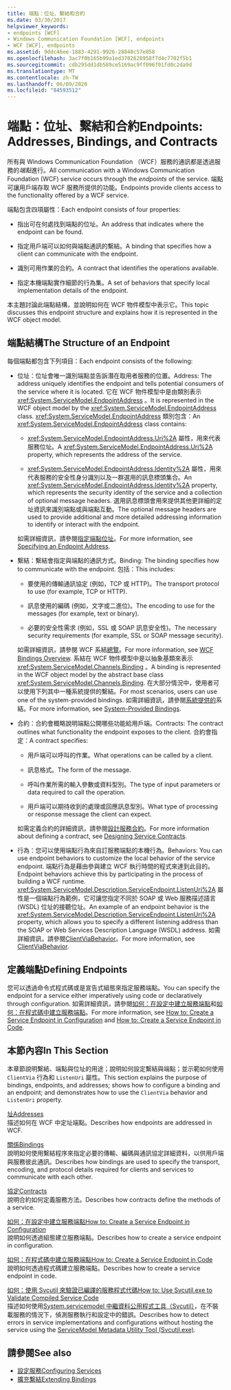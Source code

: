 ```yaml
---
title: 端點：位址、繫結和合約
ms.date: 03/30/2017
helpviewer_keywords:
- endpoints [WCF]
- Windows Communication Foundation [WCF], endpoints
- WCF [WCF], endpoints
ms.assetid: 9ddc46ee-1883-4291-9926-28848c57e858
ms.openlocfilehash: 3ac7f0b165b99a1ed3702628958f7d4c7702f5b1
ms.sourcegitcommit: cdb295dd1db589ce5169ac9ff096f01fd0c2da9d
ms.translationtype: MT
ms.contentlocale: zh-TW
ms.lasthandoff: 06/09/2020
ms.locfileid: "84593512"
---
```

# <a name="endpoints-addresses-bindings-and-contracts"></a><span data-ttu-id="effb6-102">端點：位址、繫結和合約</span><span class="sxs-lookup"><span data-stu-id="effb6-102">Endpoints: Addresses, Bindings, and Contracts</span></span>

<span data-ttu-id="effb6-103">所有與 Windows Communication Foundation （WCF）服務的通訊都是透過服務的*端點*進行。</span><span class="sxs-lookup"><span data-stu-id="effb6-103">All communication with a Windows Communication Foundation (WCF) service occurs through the *endpoints* of the service.</span></span> <span data-ttu-id="effb6-104">端點可讓用戶端存取 WCF 服務所提供的功能。</span><span class="sxs-lookup"><span data-stu-id="effb6-104">Endpoints provide clients access to the functionality offered by a WCF service.</span></span>

<span data-ttu-id="effb6-105">端點包含四項屬性：</span><span class="sxs-lookup"><span data-stu-id="effb6-105">Each endpoint consists of four properties:</span></span>

- <span data-ttu-id="effb6-106">指出可在何處找到端點的位址。</span><span class="sxs-lookup"><span data-stu-id="effb6-106">An address that indicates where the endpoint can be found.</span></span>

- <span data-ttu-id="effb6-107">指定用戶端可以如何與端點通訊的繫結。</span><span class="sxs-lookup"><span data-stu-id="effb6-107">A binding that specifies how a client can communicate with the endpoint.</span></span>

- <span data-ttu-id="effb6-108">識別可用作業的合約。</span><span class="sxs-lookup"><span data-stu-id="effb6-108">A contract that identifies the operations available.</span></span>

- <span data-ttu-id="effb6-109">指定本機端點實作細節的行為集。</span><span class="sxs-lookup"><span data-stu-id="effb6-109">A set of behaviors that specify local implementation details of the endpoint.</span></span>

<span data-ttu-id="effb6-110">本主題討論此端點結構，並說明如何在 WCF 物件模型中表示它。</span><span class="sxs-lookup"><span data-stu-id="effb6-110">This topic discusses this endpoint structure and explains how it is represented in the WCF object model.</span></span>

## <a name="the-structure-of-an-endpoint"></a><span data-ttu-id="effb6-111">端點結構</span><span class="sxs-lookup"><span data-stu-id="effb6-111">The Structure of an Endpoint</span></span>

<span data-ttu-id="effb6-112">每個端點都包含下列項目：</span><span class="sxs-lookup"><span data-stu-id="effb6-112">Each endpoint consists of the following:</span></span>

- <span data-ttu-id="effb6-113">位址：位址會唯一識別端點並告訴潛在取用者服務的位置。</span><span class="sxs-lookup"><span data-stu-id="effb6-113">Address: The address uniquely identifies the endpoint and tells potential consumers of the service where it is located.</span></span> <span data-ttu-id="effb6-114">它在 WCF 物件模型中是由類別表示 <xref:System.ServiceModel.EndpointAddress> 。</span><span class="sxs-lookup"><span data-stu-id="effb6-114">It is represented in the WCF object model by the <xref:System.ServiceModel.EndpointAddress> class.</span></span> <span data-ttu-id="effb6-115"><xref:System.ServiceModel.EndpointAddress> 類別包含：</span><span class="sxs-lookup"><span data-stu-id="effb6-115">An <xref:System.ServiceModel.EndpointAddress> class contains:</span></span>

  - <span data-ttu-id="effb6-116"><xref:System.ServiceModel.EndpointAddress.Uri%2A> 屬性，用來代表服務位址。</span><span class="sxs-lookup"><span data-stu-id="effb6-116">A <xref:System.ServiceModel.EndpointAddress.Uri%2A> property, which represents the address of the service.</span></span>

  - <span data-ttu-id="effb6-117"><xref:System.ServiceModel.EndpointAddress.Identity%2A> 屬性，用來代表服務的安全性身分識別以及一群選用的訊息標頭集合。</span><span class="sxs-lookup"><span data-stu-id="effb6-117">An <xref:System.ServiceModel.EndpointAddress.Identity%2A> property, which represents the security identity of the service and a collection of optional message headers.</span></span> <span data-ttu-id="effb6-118">選用訊息標頭會用來提供其他更詳細的定址資訊來識別端點或與端點互動。</span><span class="sxs-lookup"><span data-stu-id="effb6-118">The optional message headers are used to provide additional and more detailed addressing information to identify or interact with the endpoint.</span></span>

  <span data-ttu-id="effb6-119">如需詳細資訊，請參閱[指定端點位址](../specifying-an-endpoint-address.md)。</span><span class="sxs-lookup"><span data-stu-id="effb6-119">For more information, see [Specifying an Endpoint Address](../specifying-an-endpoint-address.md).</span></span>

- <span data-ttu-id="effb6-120">繫結：繫結會指定與端點的通訊方式。</span><span class="sxs-lookup"><span data-stu-id="effb6-120">Binding: The binding specifies how to communicate with the endpoint.</span></span> <span data-ttu-id="effb6-121">包括：</span><span class="sxs-lookup"><span data-stu-id="effb6-121">This includes:</span></span>

  - <span data-ttu-id="effb6-122">要使用的傳輸通訊協定 (例如，TCP 或 HTTP)。</span><span class="sxs-lookup"><span data-stu-id="effb6-122">The transport protocol to use (for example, TCP or HTTP).</span></span>

  - <span data-ttu-id="effb6-123">訊息使用的編碼 (例如，文字或二進位)。</span><span class="sxs-lookup"><span data-stu-id="effb6-123">The encoding to use for the messages (for example, text or binary).</span></span>

  - <span data-ttu-id="effb6-124">必要的安全性需求 (例如，SSL 或 SOAP 訊息安全性)。</span><span class="sxs-lookup"><span data-stu-id="effb6-124">The necessary security requirements (for example, SSL or SOAP message security).</span></span>

  <span data-ttu-id="effb6-125">如需詳細資訊，請參閱 WCF 系結[總覽](../bindings-overview.md)。</span><span class="sxs-lookup"><span data-stu-id="effb6-125">For more information, see [WCF Bindings Overview](../bindings-overview.md).</span></span> <span data-ttu-id="effb6-126">系結在 WCF 物件模型中是以抽象基類來表示 <xref:System.ServiceModel.Channels.Binding> 。</span><span class="sxs-lookup"><span data-stu-id="effb6-126">A binding is represented in the WCF object model by the abstract base class <xref:System.ServiceModel.Channels.Binding>.</span></span> <span data-ttu-id="effb6-127">在大部分情況中，使用者可以使用下列其中一種系統提供的繫結。</span><span class="sxs-lookup"><span data-stu-id="effb6-127">For most scenarios, users can use one of the system-provided bindings.</span></span> <span data-ttu-id="effb6-128">如需詳細資訊，請參閱[系統提供的](../system-provided-bindings.md)系結。</span><span class="sxs-lookup"><span data-stu-id="effb6-128">For more information, see [System-Provided Bindings](../system-provided-bindings.md).</span></span>

- <span data-ttu-id="effb6-129">合約：合約會概略說明端點公開哪些功能給用戶端。</span><span class="sxs-lookup"><span data-stu-id="effb6-129">Contracts: The contract outlines what functionality the endpoint exposes to the client.</span></span> <span data-ttu-id="effb6-130">合約會指定：</span><span class="sxs-lookup"><span data-stu-id="effb6-130">A contract specifies:</span></span>

  - <span data-ttu-id="effb6-131">用戶端可以呼叫的作業。</span><span class="sxs-lookup"><span data-stu-id="effb6-131">What operations can be called by a client.</span></span>

  - <span data-ttu-id="effb6-132">訊息格式。</span><span class="sxs-lookup"><span data-stu-id="effb6-132">The form of the message.</span></span>

  - <span data-ttu-id="effb6-133">呼叫作業所需的輸入參數或資料型別。</span><span class="sxs-lookup"><span data-stu-id="effb6-133">The type of input parameters or data required to call the operation.</span></span>

  - <span data-ttu-id="effb6-134">用戶端可以期待收到的處理或回應訊息型別。</span><span class="sxs-lookup"><span data-stu-id="effb6-134">What type of processing or response message the client can expect.</span></span>

  <span data-ttu-id="effb6-135">如需定義合約的詳細資訊，請參閱[設計服務合約](../designing-service-contracts.md)。</span><span class="sxs-lookup"><span data-stu-id="effb6-135">For more information about defining a contract, see [Designing Service Contracts](../designing-service-contracts.md).</span></span>

- <span data-ttu-id="effb6-136">行為：您可以使用端點行為來自訂服務端點的本機行為。</span><span class="sxs-lookup"><span data-stu-id="effb6-136">Behaviors: You can use endpoint behaviors to customize the local behavior of the service endpoint.</span></span> <span data-ttu-id="effb6-137">端點行為是藉由參與建立 WCF 執行時間的程式來達到此目的。</span><span class="sxs-lookup"><span data-stu-id="effb6-137">Endpoint behaviors achieve this by participating in the process of building a WCF runtime.</span></span> <span data-ttu-id="effb6-138"><xref:System.ServiceModel.Description.ServiceEndpoint.ListenUri%2A> 屬性是一個端點行為範例，它可讓您指定不同於 SOAP 或 Web 服務描述語言 (WSDL) 位址的接聽位址。</span><span class="sxs-lookup"><span data-stu-id="effb6-138">An example of an endpoint behavior is the <xref:System.ServiceModel.Description.ServiceEndpoint.ListenUri%2A> property, which allows you to specify a different listening address than the SOAP or Web Services Description Language (WSDL) address.</span></span> <span data-ttu-id="effb6-139">如需詳細資訊，請參閱[ClientViaBehavior](../diagnostics/wmi/clientviabehavior.md)。</span><span class="sxs-lookup"><span data-stu-id="effb6-139">For more information, see [ClientViaBehavior](../diagnostics/wmi/clientviabehavior.md).</span></span>

## <a name="defining-endpoints"></a><span data-ttu-id="effb6-140">定義端點</span><span class="sxs-lookup"><span data-stu-id="effb6-140">Defining Endpoints</span></span>

<span data-ttu-id="effb6-141">您可以透過命令式程式碼或是宣告式組態來指定服務端點。</span><span class="sxs-lookup"><span data-stu-id="effb6-141">You can specify the endpoint for a service either imperatively using code or declaratively through configuration.</span></span> <span data-ttu-id="effb6-142">如需詳細資訊，請參閱[如何：在設定中建立服務端點](how-to-create-a-service-endpoint-in-configuration.md)和[如何：在程式碼中建立服務端點](how-to-create-a-service-endpoint-in-code.md)。</span><span class="sxs-lookup"><span data-stu-id="effb6-142">For more information, see [How to: Create a Service Endpoint in Configuration](how-to-create-a-service-endpoint-in-configuration.md) and [How to: Create a Service Endpoint in Code](how-to-create-a-service-endpoint-in-code.md).</span></span>

## <a name="in-this-section"></a><span data-ttu-id="effb6-143">本節內容</span><span class="sxs-lookup"><span data-stu-id="effb6-143">In This Section</span></span>

<span data-ttu-id="effb6-144">本章節說明繫結、端點與位址的用途；說明如何設定繫結與端點；並示範如何使用 `ClientVia` 行為和 `ListenUri` 屬性。</span><span class="sxs-lookup"><span data-stu-id="effb6-144">This section explains the purpose of bindings, endpoints, and addresses; shows how to configure a binding and an endpoint; and demonstrates how to use the `ClientVia` behavior and `ListenUri` property.</span></span>

<span data-ttu-id="effb6-145">[址](endpoint-addresses.md)</span><span class="sxs-lookup"><span data-stu-id="effb6-145">[Addresses](endpoint-addresses.md)</span></span>\
<span data-ttu-id="effb6-146">描述如何在 WCF 中定址端點。</span><span class="sxs-lookup"><span data-stu-id="effb6-146">Describes how endpoints are addressed in WCF.</span></span>

<span data-ttu-id="effb6-147">[關係](bindings.md)</span><span class="sxs-lookup"><span data-stu-id="effb6-147">[Bindings](bindings.md)</span></span>\
<span data-ttu-id="effb6-148">說明如何使用繫結程序來指定必要的傳輸、編碼與通訊協定詳細資料，以供用戶端與服務彼此通訊。</span><span class="sxs-lookup"><span data-stu-id="effb6-148">Describes how bindings are used to specify the transport, encoding, and protocol details required for clients and services to communicate with each other.</span></span>

<span data-ttu-id="effb6-149">[協定](contracts.md)</span><span class="sxs-lookup"><span data-stu-id="effb6-149">[Contracts](contracts.md)</span></span>\
<span data-ttu-id="effb6-150">說明合約如何定義服務方法。</span><span class="sxs-lookup"><span data-stu-id="effb6-150">Describes how contracts define the methods of a service.</span></span>

<span data-ttu-id="effb6-151">[如何：在設定中建立服務端點](how-to-create-a-service-endpoint-in-configuration.md)</span><span class="sxs-lookup"><span data-stu-id="effb6-151">[How to: Create a Service Endpoint in Configuration](how-to-create-a-service-endpoint-in-configuration.md)</span></span>\
<span data-ttu-id="effb6-152">說明如何透過組態建立服務端點。</span><span class="sxs-lookup"><span data-stu-id="effb6-152">Describes how to create a service endpoint in configuration.</span></span>

<span data-ttu-id="effb6-153">[如何：在程式碼中建立服務端點](how-to-create-a-service-endpoint-in-code.md)</span><span class="sxs-lookup"><span data-stu-id="effb6-153">[How to: Create a Service Endpoint in Code](how-to-create-a-service-endpoint-in-code.md)</span></span>\
<span data-ttu-id="effb6-154">說明如何透過程式碼建立服務端點。</span><span class="sxs-lookup"><span data-stu-id="effb6-154">Describes how to create a service endpoint in code.</span></span>

<span data-ttu-id="effb6-155">[如何：使用 Svcutil 來驗證已編譯的服務程式代碼](how-to-use-svcutil-exe-to-validate-compiled-service-code.md)</span><span class="sxs-lookup"><span data-stu-id="effb6-155">[How to: Use Svcutil.exe to Validate Compiled Service Code](how-to-use-svcutil-exe-to-validate-compiled-service-code.md)</span></span>\
<span data-ttu-id="effb6-156">描述如何使用[System.servicemodel 中繼資料公用程式工具（Svcutil）](../servicemodel-metadata-utility-tool-svcutil-exe.md)，在不裝載服務的情況下，偵測服務執行和設定中的錯誤。</span><span class="sxs-lookup"><span data-stu-id="effb6-156">Describes how to detect errors in service implementations and configurations without hosting the service using the [ServiceModel Metadata Utility Tool (Svcutil.exe)](../servicemodel-metadata-utility-tool-svcutil-exe.md).</span></span>

## <a name="see-also"></a><span data-ttu-id="effb6-157">請參閱</span><span class="sxs-lookup"><span data-stu-id="effb6-157">See also</span></span>

- [<span data-ttu-id="effb6-158">設定服務</span><span class="sxs-lookup"><span data-stu-id="effb6-158">Configuring Services</span></span>](../configuring-services.md)
- [<span data-ttu-id="effb6-159">擴充繫結</span><span class="sxs-lookup"><span data-stu-id="effb6-159">Extending Bindings</span></span>](../extending/extending-bindings.md)
